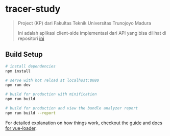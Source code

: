 # tracer-study

> Project (KP) dari Fakultas Teknik Universitas Trunojoyo Madura
> 
> Ini adalah aplikasi client-side implementasi dari API yang bisa dilihat di repositori [ini](https://github.com/doelmi/Tracer-Study-Lumen)

## Build Setup

``` bash
# install dependencies
npm install

# serve with hot reload at localhost:8080
npm run dev

# build for production with minification
npm run build

# build for production and view the bundle analyzer report
npm run build --report
```

For detailed explanation on how things work, checkout the [guide](http://vuejs-templates.github.io/webpack/) and [docs for vue-loader](http://vuejs.github.io/vue-loader).

